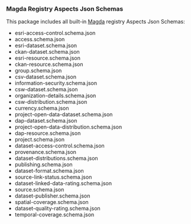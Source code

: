 ### Magda Registry Aspects Json Schemas

This package includes all built-in [Magda](https://github.com/magda-io/magda) registry Aspects Json Schemas:

-   esri-access-control.schema.json
-   access.schema.json
-   esri-dataset.schema.json
-   ckan-dataset.schema.json
-   esri-resource.schema.json
-   ckan-resource.schema.json
-   group.schema.json
-   csv-dataset.schema.json
-   information-security.schema.json
-   csw-dataset.schema.json
-   organization-details.schema.json
-   csw-distribution.schema.json
-   currency.schema.json
-   project-open-data-dataset.schema.json
-   dap-dataset.schema.json
-   project-open-data-distribution.schema.json
-   dap-resource.schema.json
-   project.schema.json
-   dataset-access-control.schema.json
-   provenance.schema.json
-   dataset-distributions.schema.json
-   publishing.schema.json
-   dataset-format.schema.json
-   source-link-status.schema.json
-   dataset-linked-data-rating.schema.json
-   source.schema.json
-   dataset-publisher.schema.json
-   spatial-coverage.schema.json
-   dataset-quality-rating.schema.json
-   temporal-coverage.schema.json
